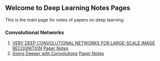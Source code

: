 ## Welcome to Deep Learning Notes Pages

This is the main page for notes of papers on deep learning.

### Convolutional Networks
1. [VERY DEEP CONVOLUTIONAL NETWORKS FOR LARGE-SCALE IMAGE RECOGNITION](https://github.com/fanOfJava/myblob/blob/master/papers/convolutional%20network/Very%20deep%20convolutional%20networks%20for%20large-scale%20image%20recognition.pdf) [Paper Notes](https://github.com/fanOfJava/myblob/blob/master/src/very_deep_convolutinal_networks.md)
2. [Going Deeper with Convolutions](https://github.com/fanOfJava/myblob/blob/master/papers/convolutional%20network/Szegedy_Going_Deeper_With_2015_CVPR_paper.pdf) [Paper Notes](https://github.com/fanOfJava/myblob/blob/master/src/going_deeper_with_convolutions.md)


